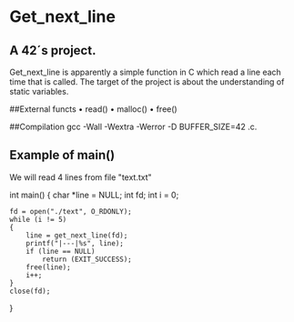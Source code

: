 # Get_next_line

## A 42´s project.
Get_next_line is apparently a simple function in C which read a line each time that is called. 
The target of the project is about the understanding of static variables. 


##External functs
• read()
• malloc() 
• free()

##Compilation
gcc -Wall -Wextra -Werror -D BUFFER_SIZE=42 <files>.c.


## Example of main()
We will read 4 lines from file "text.txt"

int	 main()
{
	char	*line = NULL;
	int	fd;
	int	i = 0;

	fd = open("./text", O_RDONLY);
	while (i != 5)
	{
		line = get_next_line(fd);
		printf("|---|%s", line);
		if (line == NULL)
			return (EXIT_SUCCESS);
		free(line);
		i++;
	}
	close(fd);
}
